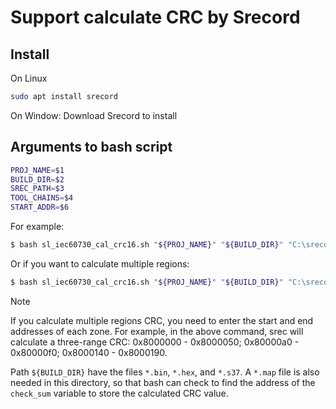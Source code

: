 # Support calculate CRC by Srecord

## Install

On Linux

```sh
sudo apt install srecord
```

On Window: Download Srecord to install

## Arguments to bash script

```sh
PROJ_NAME=$1
BUILD_DIR=$2
SREC_PATH=$3
TOOL_CHAINS=$4
START_ADDR=$6
```

For example:

```sh
$ bash sl_iec60730_cal_crc16.sh "${PROJ_NAME}" "${BUILD_DIR}" "C:\srecord\bin" GCC "0x8000000"
```

 Or if you want to calculate multiple regions:

```sh
$ bash sl_iec60730_cal_crc16.sh "${PROJ_NAME}" "${BUILD_DIR}" "C:\srecord\bin" GCC "0x8000000 0x8000050 0x80000a0 0x80000f0 0x8000140 0x8000190"
```

> [!NOTE]
> If you calculate multiple regions CRC, you need to enter the start and end addresses of each zone. For example, in the above command, srec will calculate a three-range CRC: 0x8000000 - 0x8000050; 0x80000a0 - 0x80000f0; 0x8000140 - 0x8000190.
>
> Path `${BUILD_DIR}` have the files `*.bin`, `*.hex`, and `*.s37`. A `*.map` file is also needed in this directory, so that bash can check to find the address of the `check_sum` variable to store the calculated CRC value.